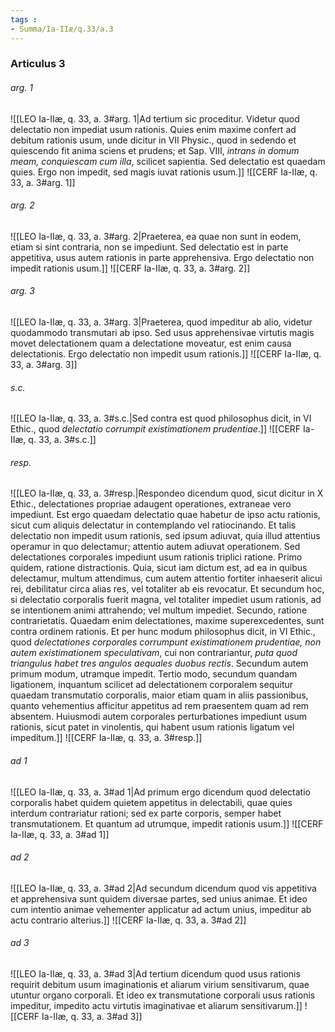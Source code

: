 ```yaml
---
tags : 
- Summa/Ia-IIæ/q.33/a.3
---
```


### Articulus 3

###### arg. 1
![[LEO Ia-IIæ, q. 33, a. 3#arg. 1|Ad tertium sic proceditur. Videtur quod delectatio non impediat usum rationis. Quies enim maxime confert ad debitum rationis usum, unde dicitur in VII Physic., quod in sedendo et quiescendo fit anima sciens et prudens; et Sap. VIII, *intrans in domum meam, conquiescam cum illa*, scilicet sapientia. Sed delectatio est quaedam quies. Ergo non impedit, sed magis iuvat rationis usum.]]
![[CERF Ia-IIæ, q. 33, a. 3#arg. 1]]

###### arg. 2
![[LEO Ia-IIæ, q. 33, a. 3#arg. 2|Praeterea, ea quae non sunt in eodem, etiam si sint contraria, non se impediunt. Sed delectatio est in parte appetitiva, usus autem rationis in parte apprehensiva. Ergo delectatio non impedit rationis usum.]]
![[CERF Ia-IIæ, q. 33, a. 3#arg. 2]]

###### arg. 3
![[LEO Ia-IIæ, q. 33, a. 3#arg. 3|Praeterea, quod impeditur ab alio, videtur quodammodo transmutari ab ipso. Sed usus apprehensivae virtutis magis movet delectationem quam a delectatione moveatur, est enim causa delectationis. Ergo delectatio non impedit usum rationis.]]
![[CERF Ia-IIæ, q. 33, a. 3#arg. 3]]

###### s.c.
![[LEO Ia-IIæ, q. 33, a. 3#s.c.|Sed contra est quod philosophus dicit, in VI Ethic., quod *delectatio corrumpit existimationem prudentiae*.]]
![[CERF Ia-IIæ, q. 33, a. 3#s.c.]]

###### resp.
![[LEO Ia-IIæ, q. 33, a. 3#resp.|Respondeo dicendum quod, sicut dicitur in X Ethic., delectationes propriae adaugent operationes, extraneae vero impediunt. Est ergo quaedam delectatio quae habetur de ipso actu rationis, sicut cum aliquis delectatur in contemplando vel ratiocinando. Et talis delectatio non impedit usum rationis, sed ipsum adiuvat, quia illud attentius operamur in quo delectamur; attentio autem adiuvat operationem. Sed delectationes corporales impediunt usum rationis triplici ratione. Primo quidem, ratione distractionis. Quia, sicut iam dictum est, ad ea in quibus delectamur, multum attendimus, cum autem attentio fortiter inhaeserit alicui rei, debilitatur circa alias res, vel totaliter ab eis revocatur. Et secundum hoc, si delectatio corporalis fuerit magna, vel totaliter impediet usum rationis, ad se intentionem animi attrahendo; vel multum impediet. Secundo, ratione contrarietatis. Quaedam enim delectationes, maxime superexcedentes, sunt contra ordinem rationis. Et per hunc modum philosophus dicit, in VI Ethic., quod *delectationes corporales corrumpunt existimationem prudentiae, non autem existimationem speculativam*, cui non contrariantur, *puta quod triangulus habet tres angulos aequales duobus rectis*. Secundum autem primum modum, utramque impedit. Tertio modo, secundum quandam ligationem, inquantum scilicet ad delectationem corporalem sequitur quaedam transmutatio corporalis, maior etiam quam in aliis passionibus, quanto vehementius afficitur appetitus ad rem praesentem quam ad rem absentem. Huiusmodi autem corporales perturbationes impediunt usum rationis, sicut patet in vinolentis, qui habent usum rationis ligatum vel impeditum.]]
![[CERF Ia-IIæ, q. 33, a. 3#resp.]]

###### ad 1
![[LEO Ia-IIæ, q. 33, a. 3#ad 1|Ad primum ergo dicendum quod delectatio corporalis habet quidem quietem appetitus in delectabili, quae quies interdum contrariatur rationi; sed ex parte corporis, semper habet transmutationem. Et quantum ad utrumque, impedit rationis usum.]]
![[CERF Ia-IIæ, q. 33, a. 3#ad 1]]

###### ad 2
![[LEO Ia-IIæ, q. 33, a. 3#ad 2|Ad secundum dicendum quod vis appetitiva et apprehensiva sunt quidem diversae partes, sed unius animae. Et ideo cum intentio animae vehementer applicatur ad actum unius, impeditur ab actu contrario alterius.]]
![[CERF Ia-IIæ, q. 33, a. 3#ad 2]]

###### ad 3
![[LEO Ia-IIæ, q. 33, a. 3#ad 3|Ad tertium dicendum quod usus rationis requirit debitum usum imaginationis et aliarum virium sensitivarum, quae utuntur organo corporali. Et ideo ex transmutatione corporali usus rationis impeditur, impedito actu virtutis imaginativae et aliarum sensitivarum.]]
![[CERF Ia-IIæ, q. 33, a. 3#ad 3]]

